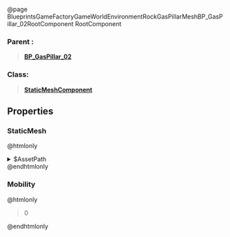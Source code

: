 @page BlueprintsGameFactoryGameWorldEnvironmentRockGasPillarMeshBP_GasPillar_02RootComponent RootComponent
### Parent :
<b><a href="_blueprints_game_factory_game_world_environment_rock_gas_pillar_mesh_b_p__gas_pillar_02.html"><blockquote>BP_GasPillar_02</blockquote></a></b>
### Class:
<b><a href="_class_script_static_mesh_component.html"><blockquote>StaticMeshComponent</blockquote></a></b>
## Properties
### StaticMesh
@htmlonly
<details>
 <summary>$AssetPath</summary>
<b><a href="_blueprints_game_factory_game_world_environment_rock_gas_pillar_mesh_gas_pillar_02.html"><blockquote>GasPillar_02</blockquote></a></b>
</details>
@endhtmlonly

### Mobility
@htmlonly
<blockquote>0</blockquote>
@endhtmlonly

